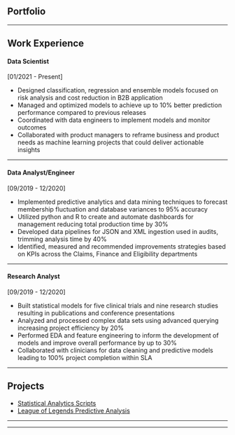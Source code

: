 ## Portfolio

---

## Work Experience 

#### Data Scientist
[01/2021 - Present]
* Designed classification, regression and ensemble models focused on risk analysis and cost reduction in B2B application
* Managed and optimized models to achieve up to 10% better prediction performance compared to previous releases
* Coordinated with data engineers to implement models and monitor outcomes
* Collaborated with product managers to reframe business and product needs as machine learning projects that could deliver actionable insights

---
#### Data Analyst/Engineer
[09/2019 - 12/2020]
* Implemented predictive analytics and data mining techniques to forecast membership fluctuation and database variances to 95% accuracy
* Utilized python and R to create and automate dashboards for management reducing total production time by 30%
* Developed data pipelines for JSON and XML ingestion used in audits, trimming analysis time by 40%
* Identified, measured and recommended improvements strategies based on KPIs across the Claims, Finance and Eligibility departments

---
#### Research Analyst
[09/2019 - 12/2020]
* Built statistical models for five clinical trials and nine research studies resulting in publications and conference presentations
* Analyzed and processed complex data sets using advanced querying increasing project efficiency by 20%
* Performed EDA and feature engineering to inform the development of models and improve overall performance by up to 30%
* Collaborated with clinicians for data cleaning and predictive models leading to 100% project completion within SLA

---

## Projects

- [Statistical Analytics Scripts](https://github.com/SharnSingh/analytical-scripts)
- [League of Legends Predictive Analysis](https://github.com/SharnSingh/LeagueOfLegends_Diamond_PredictiveAnalysis)

---




---
<!-- Remove above link if you don't want to attibute -->
